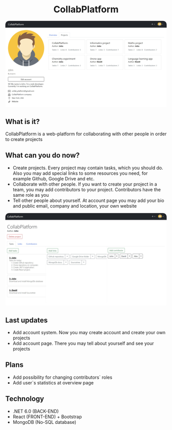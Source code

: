 <h1 align="center">CollabPlatform</h1>
<p align="center">
  <img src="/Drawable/for_readme/account.png" style=" border-style: solyd" title="hover text">
</p>

## What is it?
CollabPlatform is a web-platform for collaborating with other people in order to create projects


## What can you do now?
 - Create projects. Every project may contain tasks, which you should do. Also you may add special links to some resources you need, for example Github, Google Drive and etc.
 - Collaborate with other people. If you want to create your project in a team, you may add contributors to your project. Contributors have the same role as you
 - Tell other people about yourself. At account page you may add your bio and public email, company and location, your own website

<p align="center">
  <img src="/Drawable/for_readme/project_page.png" style=" border-style: solyd" title="hover text">
</p>

## Last updates
 - Add account system. Now you may create account and create your own projects
 - Add account page. There you may tell about yourself and see your projects
## Plans
 - Add possibility for changing contributors` roles
 - Add user`s statistics at overview page
## Technology
 - .NET 6.0 (BACK-END)
 - React (FRONT-END) + Bootstrap
 - MongoDB (No-SQL database)
